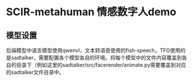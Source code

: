 # SCIR-metahuman 情感数字人demo
## 模型设置
后端模型中语言模型使用qwenvl，文本转语音使用的fish-speech，TFG使用的是sadtalker，需要配置各个模型各自的环境。将每个模型中的文件内容覆盖到各自的目录下（例如这里的sadtalker/src/facerender/animate.py需要覆盖到对应的sadtalker文件目录中。

